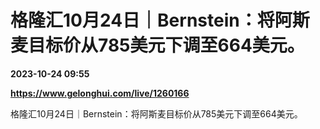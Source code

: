 # 格隆汇10月24日｜Bernstein：将阿斯麦目标价从785美元下调至664美元。

**2023-10-24 09:55**

**https://www.gelonghui.com/live/1260166**

格隆汇10月24日｜Bernstein：将阿斯麦目标价从785美元下调至664美元。